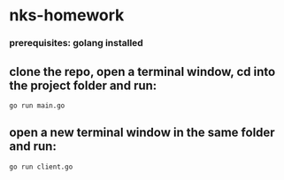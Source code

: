 # nks-homework

### prerequisites: golang installed
## clone the repo, open a terminal window, cd into the project folder and run:
```shell
go run main.go
```
## open a new terminal window in the same folder and run:
```shell
go run client.go
```
